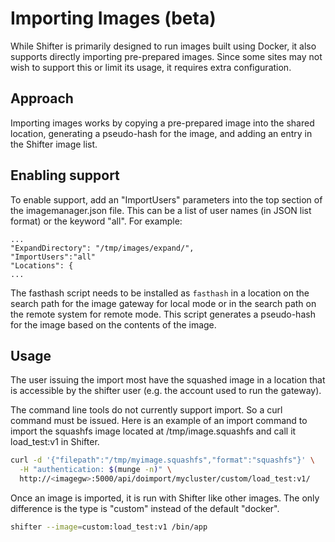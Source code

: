 # Importing Images (beta)

While Shifter is primarily designed to run images built using Docker, it also
supports directly importing pre-prepared images.  Since some sites may not
wish to support this or limit its usage, it requires extra configuration.

## Approach

Importing images works by copying a pre-prepared image into the shared
location, generating a pseudo-hash for the image, and adding an entry in
the Shifter image list.

## Enabling support

To enable support, add an "ImportUsers" parameters into the top section of
the imagemanager.json file.  This can be a list of user names (in JSON list
format) or the keyword "all".  For example:

~~~~
...
"ExpandDirectory": "/tmp/images/expand/",
"ImportUsers":"all"
"Locations": {
...
~~~~

The fasthash script needs to be installed as `fasthash` in a location on
the search path for the image gateway for local mode or in the search path
on the remote system for remote mode.  This script generates a pseudo-hash
for the image based on the contents of the image.


## Usage

The user issuing the import most have the squashed image in a location that is
accessible by the shifter user (e.g. the account used to run the gateway).

The command line tools do not currently support import.  So a curl command
must be issued.  Here is an example of an import command to import the squashfs image
located at /tmp/image.squashfs and call it
load_test:v1 in Shifter.

~~~~bash
curl -d '{"filepath":"/tmp/myimage.squashfs","format":"squashfs"}' \
  -H "authentication: $(munge -n)" \
  http://<imagegw>:5000/api/doimport/mycluster/custom/load_test:v1/
~~~~

Once an image is imported, it is run with Shifter like other images.
The only difference is the type is "custom" instead of the default "docker".

```bash
shifter --image=custom:load_test:v1 /bin/app
```
